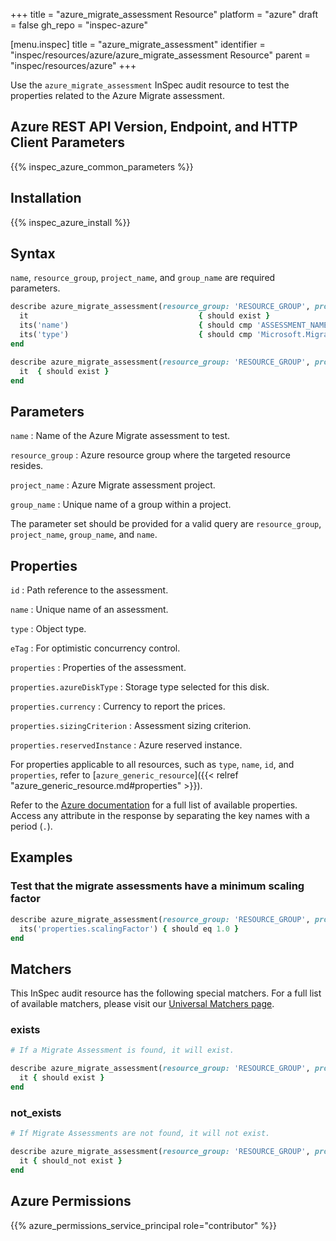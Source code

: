 +++
title = "azure_migrate_assessment Resource"
platform = "azure"
draft = false
gh_repo = "inspec-azure"

[menu.inspec]
title = "azure_migrate_assessment"
identifier = "inspec/resources/azure/azure_migrate_assessment Resource"
parent = "inspec/resources/azure"
+++

Use the `azure_migrate_assessment` InSpec audit resource to test the properties related to the Azure Migrate assessment.

## Azure REST API Version, Endpoint, and HTTP Client Parameters

{{% inspec_azure_common_parameters %}}

## Installation

{{% inspec_azure_install %}}

## Syntax

`name`, `resource_group`, `project_name`, and `group_name` are required parameters.

```ruby
describe azure_migrate_assessment(resource_group: 'RESOURCE_GROUP', project_name: 'PROJECT_NAME', group_name: 'GROUP_NAME', NAME: 'ASSESSMENT_NAME') do
  it                                      { should exist }
  its('name')                             { should cmp 'ASSESSMENT_NAME' }
  its('type')                             { should cmp 'Microsoft.Migrate/assessmentprojects/groups/assessments' }
end
```

```ruby
describe azure_migrate_assessment(resource_group: 'RESOURCE_GROUP', project_name: 'PROJECT_NAME', group_name: 'GROUP_NAME', NAME: 'ASSESSMENT_NAME') do
  it  { should exist }
end
```

## Parameters

`name`
: Name of the Azure Migrate assessment to test.

`resource_group`
: Azure resource group where the targeted resource resides.

`project_name`
: Azure Migrate assessment project.

`group_name`
: Unique name of a group within a project.

The parameter set should be provided for a valid query are `resource_group`, `project_name`, `group_name`, and `name`.

## Properties

`id`
: Path reference to the assessment.

`name`
: Unique name of an assessment.

`type`
: Object type.

`eTag`
: For optimistic concurrency control.

`properties`
: Properties of the assessment.

`properties.azureDiskType`
: Storage type selected for this disk.

`properties.currency`
: Currency to report the prices.

`properties.sizingCriterion`
: Assessment sizing criterion.

`properties.reservedInstance`
: Azure reserved instance.

For properties applicable to all resources, such as `type`, `name`, `id`, and `properties`, refer to [`azure_generic_resource`]({{< relref "azure_generic_resource.md#properties" >}}).

Refer to the [Azure documentation](https://docs.microsoft.com/en-us/rest/api/migrate/assessment/assessments/get) for a full list of available properties. Access any attribute in the response by separating the key names with a period (`.`).

## Examples

### Test that the migrate assessments have a minimum scaling factor

```ruby
describe azure_migrate_assessment(resource_group: 'RESOURCE_GROUP', project_name: 'PROJECT_NAME', group_name: 'GROUP_NAME', NAME: 'ASSESSMENT_NAME') do
  its('properties.scalingFactor') { should eq 1.0 }
end
```

## Matchers

This InSpec audit resource has the following special matchers. For a full list of available matchers, please visit our [Universal Matchers page](/inspec/matchers/).

### exists

```ruby
# If a Migrate Assessment is found, it will exist.

describe azure_migrate_assessment(resource_group: 'RESOURCE_GROUP', project_name: 'PROJECT_NAME', group_name: 'GROUP_NAME', NAME: 'ASSESSMENT_NAME') do
  it { should exist }
end
```

### not_exists

```ruby
# If Migrate Assessments are not found, it will not exist.

describe azure_migrate_assessment(resource_group: 'RESOURCE_GROUP', project_name: 'PROJECT_NAME', group_name: 'GROUP_NAME', NAME: 'ASSESSMENT_NAME') do
  it { should_not exist }
end
```

## Azure Permissions

{{% azure_permissions_service_principal role="contributor" %}}
